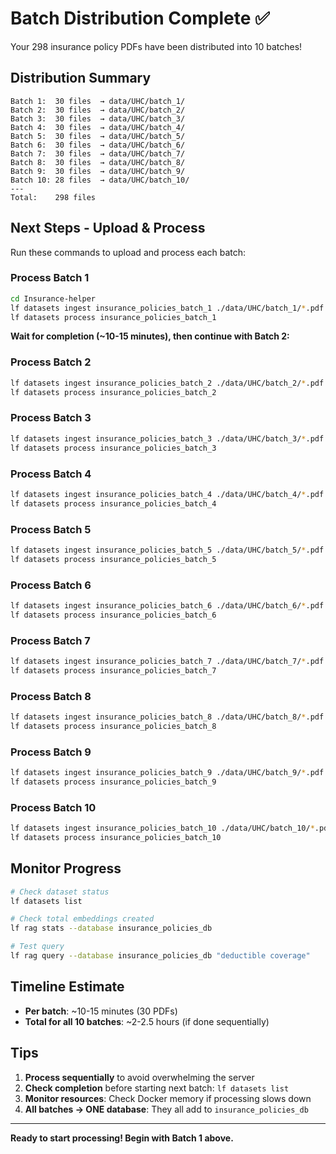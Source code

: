 # Batch Distribution Complete ✅

Your 298 insurance policy PDFs have been distributed into 10 batches!

## Distribution Summary

```
Batch 1:  30 files  → data/UHC/batch_1/
Batch 2:  30 files  → data/UHC/batch_2/
Batch 3:  30 files  → data/UHC/batch_3/
Batch 4:  30 files  → data/UHC/batch_4/
Batch 5:  30 files  → data/UHC/batch_5/
Batch 6:  30 files  → data/UHC/batch_6/
Batch 7:  30 files  → data/UHC/batch_7/
Batch 8:  30 files  → data/UHC/batch_8/
Batch 9:  30 files  → data/UHC/batch_9/
Batch 10: 28 files  → data/UHC/batch_10/
---
Total:    298 files
```

## Next Steps - Upload & Process

Run these commands to upload and process each batch:

### Process Batch 1
```bash
cd Insurance-helper
lf datasets ingest insurance_policies_batch_1 ./data/UHC/batch_1/*.pdf
lf datasets process insurance_policies_batch_1
```

**Wait for completion (~10-15 minutes), then continue with Batch 2:**

### Process Batch 2
```bash
lf datasets ingest insurance_policies_batch_2 ./data/UHC/batch_2/*.pdf
lf datasets process insurance_policies_batch_2
```

### Process Batch 3
```bash
lf datasets ingest insurance_policies_batch_3 ./data/UHC/batch_3/*.pdf
lf datasets process insurance_policies_batch_3
```

### Process Batch 4
```bash
lf datasets ingest insurance_policies_batch_4 ./data/UHC/batch_4/*.pdf
lf datasets process insurance_policies_batch_4
```

### Process Batch 5
```bash
lf datasets ingest insurance_policies_batch_5 ./data/UHC/batch_5/*.pdf
lf datasets process insurance_policies_batch_5
```

### Process Batch 6
```bash
lf datasets ingest insurance_policies_batch_6 ./data/UHC/batch_6/*.pdf
lf datasets process insurance_policies_batch_6
```

### Process Batch 7
```bash
lf datasets ingest insurance_policies_batch_7 ./data/UHC/batch_7/*.pdf
lf datasets process insurance_policies_batch_7
```

### Process Batch 8
```bash
lf datasets ingest insurance_policies_batch_8 ./data/UHC/batch_8/*.pdf
lf datasets process insurance_policies_batch_8
```

### Process Batch 9
```bash
lf datasets ingest insurance_policies_batch_9 ./data/UHC/batch_9/*.pdf
lf datasets process insurance_policies_batch_9
```

### Process Batch 10
```bash
lf datasets ingest insurance_policies_batch_10 ./data/UHC/batch_10/*.pdf
lf datasets process insurance_policies_batch_10
```

## Monitor Progress

```bash
# Check dataset status
lf datasets list

# Check total embeddings created
lf rag stats --database insurance_policies_db

# Test query
lf rag query --database insurance_policies_db "deductible coverage"
```

## Timeline Estimate

- **Per batch**: ~10-15 minutes (30 PDFs)
- **Total for all 10 batches**: ~2-2.5 hours (if done sequentially)

## Tips

1. **Process sequentially** to avoid overwhelming the server
2. **Check completion** before starting next batch: `lf datasets list`
3. **Monitor resources**: Check Docker memory if processing slows down
4. **All batches → ONE database**: They all add to `insurance_policies_db`

---

**Ready to start processing! Begin with Batch 1 above.**
